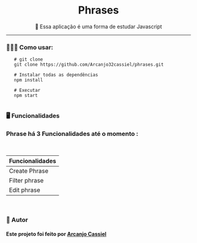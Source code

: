 # <div align='center'> Phrases</div>

 <div align='center'>
 🚧  Essa aplicação é uma forma de estudar  Javascript
</div>
<hr/>

### 👨🏾‍💻 Como usar: 
 
 ```
    # git clone
    git clone https://github.com/Arcanjo32cassiel/phrases.git
    
    # Instalar todas as dependências
    npm install
    
    # Executar
    npm start
    
 ```
  <!--
  Imagem:
 <div align='center'>

  <img src='./github/' width='300'/>
  </div>
  -->
  
  
 ### <p id='functionalities'>🖥 Funcionalidades</p>

### Phrase há 3 Funcionalidades até o momento :

<br/>

|Funcionalidades|
| ------------ | 
| Create Phrase|
| Filter phrase|
| Edit phrase  | 

<br/>
 
 ### <p id='author'>👨 Autor</p>

#### Este projeto foi feito por <a href='https://www.github.com/Arcanjo32cassiel'>Arcanjo Cassiel <a/>
 <!--### 🚀 Hospedado em: -->
<!-- >  https://t0dolist.netlify.app/ -->


 <!--
 <div align='center'>

  <img src='./github/Logo.svg' width='300'/>

---

<br>
<a href='#about'>About</a> |
<a href='#tecnology'>Tecnology</a> |
<a href='#how-to-use'>How to use</a> |
<a href='#functionalities'>Functionalities</a> |
<a href='#author'>Author</a>

<br>
<br>

---

<br>
<br>

</div>

> FrontEnd of this application: https://github.com/Matheus0liveira/frontend-lisTODO

### <p id='about'>📑 About</p>

This project aims to help you organize your activities in your routine, remembering what are the activities of your day, making your day more productive! 😄
<br>
<br>

### <p id='tecnology'>🖥 Tecnology</p>

This project was built 100% on the express and its good practices, follows the list of dependencies used in this project.

> Last update -> 24/08/2020

| Dependency    | Why use                              |
| ------------- | ------------------------------------ |
| express       | Create routes(Main technology)       |
| Bcrypt        | encrypt passwords                    |
| dotenv        | Store environment variables          |
| jsonwebtoken  | Creates tokens for validating routes |
| (pg)postgress | DataBase                             |
| Sequelize     | ORM (Object-Relational Mapper)       |

<br>

| DevDependencies | Why use                                               |
| --------------- | ----------------------------------------------------- |
| eslint          | Standardize project                                   |
| nodemon         | Auto reload when saved                                |
| sequelize-cli   | Execute sequelize commands from the terminal          |
| sucrase         | Transpils code accepting to import and export modules |

<br>
<br>

### <p id='how-to-use'>⚙️ How to use</p>

#### First clone the project

```shell

$ git clone https://github.com/Matheus0liveira/backend-lisTODO.git

```

#### 🔥 Install dependencies

```shell

$ yarn

# or

$ npm install

```

#### Create a file called .env at the root of the project and set the environment variables: database variables(just create the bank, the migrations will create the tables automatically), and variables for jwt.

<br/>

#### Execute migrations

<br/>

```shell
$ yarn sequelize db:migrate
```

or

```shell
$ npm sequelize db:migrate
```

for delete the last migration generate

```shell
$ yarn sequelize db:migrate:undo

# delete all migrations

$ yarn sequelize db:migrate:undo:all
```

#### 🔥 Starter server

```shell
$ yarn start

# or

$ npm run start

```

<br>
<br>

### <p id='functionalities'>🖥 Functionalities</p>

#### lisTODO(back-end) has 4 routes currently and 1 middleware the authentication:

<br/>

Routes

| Routes       |                                                                                         |
| ------------ | --------------------------------------------------------------------------------------- |
| Create User  | Create use                                                                              |
| Login        | login, but for that you need to register, returning a token                             |
| Create Tasks | Create tasks, need to be logged in, to create you need to pass the valid id and token   |
| List Tasks   | List tasks, need to be logged in, to list tasks you need to pass the valid id and token |

<br/>

Middleware

| Middleware |                                                                                                                        |
| ---------- | ---------------------------------------------------------------------------------------------------------------------- |
| auth       | Authenticates users, returning whether they have permission or not, implemented in the routes to create and list tasks |

<br>
<br>

### <p id='author'>👨 Author</p>

#### This project was created by <a href='https://www.github.com/Matheus0liveira'>Matheus Oliveira <a/>
 
 -->
 
